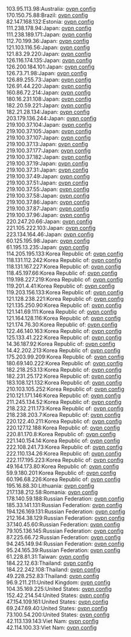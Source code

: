 103.95.113.98:Australia: [ovpn config](vpn/103_95_113_98.ovpn)  
170.150.75.88:Brazil: [ovpn config](vpn/170_150_75_88.ovpn)  
82.147.168.132:Estonia: [ovpn config](vpn/82_147_168_132.ovpn)  
111.238.178.94:Japan: [ovpn config](vpn/111_238_178_94.ovpn)  
111.238.189.171:Japan: [ovpn config](vpn/111_238_189_171.ovpn)  
112.70.199.36:Japan: [ovpn config](vpn/112_70_199_36.ovpn)  
121.103.116.56:Japan: [ovpn config](vpn/121_103_116_56.ovpn)  
121.83.29.220:Japan: [ovpn config](vpn/121_83_29_220.ovpn)  
126.116.174.135:Japan: [ovpn config](vpn/126_116_174_135.ovpn)  
126.200.184.101:Japan: [ovpn config](vpn/126_200_184_101.ovpn)  
126.73.71.98:Japan: [ovpn config](vpn/126_73_71_98.ovpn)  
126.89.255.73:Japan: [ovpn config](vpn/126_89_255_73.ovpn)  
126.91.44.220:Japan: [ovpn config](vpn/126_91_44_220.ovpn)  
160.86.72.214:Japan: [ovpn config](vpn/160_86_72_214.ovpn)  
180.16.231.108:Japan: [ovpn config](vpn/180_16_231_108.ovpn)  
182.20.59.221:Japan: [ovpn config](vpn/182_20_59_221.ovpn)  
182.21.28.134:Japan: [ovpn config](vpn/182_21_28_134.ovpn)  
203.179.136.244:Japan: [ovpn config](vpn/203_179_136_244.ovpn)  
219.100.37.104:Japan: [ovpn config](vpn/219_100_37_104.ovpn)  
219.100.37.105:Japan: [ovpn config](vpn/219_100_37_105.ovpn)  
219.100.37.107:Japan: [ovpn config](vpn/219_100_37_107.ovpn)  
219.100.37.13:Japan: [ovpn config](vpn/219_100_37_13.ovpn)  
219.100.37.177:Japan: [ovpn config](vpn/219_100_37_177.ovpn)  
219.100.37.182:Japan: [ovpn config](vpn/219_100_37_182.ovpn)  
219.100.37.19:Japan: [ovpn config](vpn/219_100_37_19.ovpn)  
219.100.37.31:Japan: [ovpn config](vpn/219_100_37_31.ovpn)  
219.100.37.49:Japan: [ovpn config](vpn/219_100_37_49.ovpn)  
219.100.37.51:Japan: [ovpn config](vpn/219_100_37_51.ovpn)  
219.100.37.55:Japan: [ovpn config](vpn/219_100_37_55.ovpn)  
219.100.37.58:Japan: [ovpn config](vpn/219_100_37_58.ovpn)  
219.100.37.86:Japan: [ovpn config](vpn/219_100_37_86.ovpn)  
219.100.37.87:Japan: [ovpn config](vpn/219_100_37_87.ovpn)  
219.100.37.96:Japan: [ovpn config](vpn/219_100_37_96.ovpn)  
220.247.20.66:Japan: [ovpn config](vpn/220_247_20_66.ovpn)  
221.105.222.103:Japan: [ovpn config](vpn/221_105_222_103.ovpn)  
223.134.164.46:Japan: [ovpn config](vpn/223_134_164_46.ovpn)  
60.125.195.98:Japan: [ovpn config](vpn/60_125_195_98.ovpn)  
61.195.13.235:Japan: [ovpn config](vpn/61_195_13_235.ovpn)  
114.205.195.133:Korea Republic of: [ovpn config](vpn/114_205_195_133.ovpn)  
118.131.112.242:Korea Republic of: [ovpn config](vpn/118_131_112_242.ovpn)  
118.131.167.227:Korea Republic of: [ovpn config](vpn/118_131_167_227.ovpn)  
118.45.197.66:Korea Republic of: [ovpn config](vpn/118_45_197_66.ovpn)  
119.198.227.219:Korea Republic of: [ovpn config](vpn/119_198_227_219.ovpn)  
119.201.4.41:Korea Republic of: [ovpn config](vpn/119_201_4_41.ovpn)  
119.203.156.133:Korea Republic of: [ovpn config](vpn/119_203_156_133.ovpn)  
121.128.238.221:Korea Republic of: [ovpn config](vpn/121_128_238_221.ovpn)  
121.135.250.90:Korea Republic of: [ovpn config](vpn/121_135_250_90.ovpn)  
121.141.69.111:Korea Republic of: [ovpn config](vpn/121_141_69_111.ovpn)  
121.164.128.116:Korea Republic of: [ovpn config](vpn/121_164_128_116.ovpn)  
121.174.76.30:Korea Republic of: [ovpn config](vpn/121_174_76_30.ovpn)  
122.46.140.163:Korea Republic of: [ovpn config](vpn/122_46_140_163.ovpn)  
125.133.41.222:Korea Republic of: [ovpn config](vpn/125_133_41_222.ovpn)  
14.36.187.92:Korea Republic of: [ovpn config](vpn/14_36_187_92.ovpn)  
14.42.202.213:Korea Republic of: [ovpn config](vpn/14_42_202_213.ovpn)  
175.203.99.209:Korea Republic of: [ovpn config](vpn/175_203_99_209.ovpn)  
180.69.140.222:Korea Republic of: [ovpn config](vpn/180_69_140_222.ovpn)  
182.218.253.13:Korea Republic of: [ovpn config](vpn/182_218_253_13.ovpn)  
182.231.25.172:Korea Republic of: [ovpn config](vpn/182_231_25_172.ovpn)  
183.108.121.132:Korea Republic of: [ovpn config](vpn/183_108_121_132.ovpn)  
210.103.105.252:Korea Republic of: [ovpn config](vpn/210_103_105_252.ovpn)  
210.121.171.146:Korea Republic of: [ovpn config](vpn/210_121_171_146.ovpn)  
211.245.134.52:Korea Republic of: [ovpn config](vpn/211_245_134_52.ovpn)  
218.232.211.173:Korea Republic of: [ovpn config](vpn/218_232_211_173.ovpn)  
218.238.203.7:Korea Republic of: [ovpn config](vpn/218_238_203_7.ovpn)  
220.122.40.211:Korea Republic of: [ovpn config](vpn/220_122_40_211.ovpn)  
220.127.12.188:Korea Republic of: [ovpn config](vpn/220_127_12_188.ovpn)  
220.81.170.8:Korea Republic of: [ovpn config](vpn/220_81_170_8.ovpn)  
221.140.154.14:Korea Republic of: [ovpn config](vpn/221_140_154_14.ovpn)  
222.108.241.73:Korea Republic of: [ovpn config](vpn/222_108_241_73.ovpn)  
222.110.134.26:Korea Republic of: [ovpn config](vpn/222_110_134_26.ovpn)  
222.117.195.223:Korea Republic of: [ovpn config](vpn/222_117_195_223.ovpn)  
49.164.173.80:Korea Republic of: [ovpn config](vpn/49_164_173_80.ovpn)  
59.9.180.201:Korea Republic of: [ovpn config](vpn/59_9_180_201.ovpn)  
60.196.68.226:Korea Republic of: [ovpn config](vpn/60_196_68_226.ovpn)  
195.16.88.30:Lithuania: [ovpn config](vpn/195_16_88_30.ovpn)  
217.138.212.58:Romania: [ovpn config](vpn/217_138_212_58.ovpn)  
178.140.59.188:Russian Federation: [ovpn config](vpn/178_140_59_188.ovpn)  
185.33.141.131:Russian Federation: [ovpn config](vpn/185_33_141_131.ovpn)  
194.126.169.131:Russian Federation: [ovpn config](vpn/194_126_169_131.ovpn)  
212.164.38.129:Russian Federation: [ovpn config](vpn/212_164_38_129.ovpn)  
37.140.45.60:Russian Federation: [ovpn config](vpn/37_140_45_60.ovpn)  
79.105.136.145:Russian Federation: [ovpn config](vpn/79_105_136_145.ovpn)  
87.225.66.72:Russian Federation: [ovpn config](vpn/87_225_66_72.ovpn)  
94.245.149.94:Russian Federation: [ovpn config](vpn/94_245_149_94.ovpn)  
95.24.165.39:Russian Federation: [ovpn config](vpn/95_24_165_39.ovpn)  
61.228.81.31:Taiwan: [ovpn config](vpn/61_228_81_31.ovpn)  
184.22.12.63:Thailand: [ovpn config](vpn/184_22_12_63.ovpn)  
184.22.242.108:Thailand: [ovpn config](vpn/184_22_242_108.ovpn)  
49.228.252.83:Thailand: [ovpn config](vpn/49_228_252_83.ovpn)  
96.9.211.211:United Kingdom: [ovpn config](vpn/96_9_211_211.ovpn)  
104.35.169.225:United States: [ovpn config](vpn/104_35_169_225.ovpn)  
152.42.214.54:United States: [ovpn config](vpn/152_42_214_54.ovpn)  
47.154.109.161:United States: [ovpn config](vpn/47_154_109_161.ovpn)  
69.247.69.40:United States: [ovpn config](vpn/69_247_69_40.ovpn)  
73.100.54.200:United States: [ovpn config](vpn/73_100_54_200.ovpn)  
42.113.139.143:Viet Nam: [ovpn config](vpn/42_113_139_143.ovpn)  
42.114.100.33:Viet Nam: [ovpn config](vpn/42_114_100_33.ovpn)  
